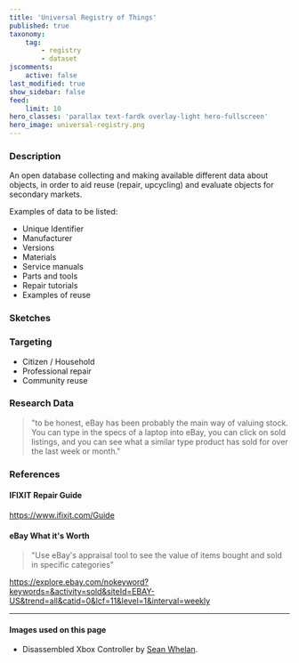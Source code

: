 ```yaml
---
title: 'Universal Registry of Things'
published: true
taxonomy:
    tag:
        - registry
        - dataset
jscomments:
    active: false
last_modified: true
show_sidebar: false
feed:
    limit: 10
hero_classes: 'parallax text-fardk overlay-light hero-fullscreen'
hero_image: universal-registry.png
---
```


### Description

An open database collecting and making available different data about objects, in order to aid reuse (repair, upcycling) and evaluate objects for secondary markets.

Examples of data to be listed:

* Unique Identifier
* Manufacturer
* Versions
* Materials
* Service manuals
* Parts and tools
* Repair tutorials
* Examples of reuse

### Sketches

### Targeting

- Citizen / Household
- Professional repair
- Community reuse

### Research Data

> "to be honest, eBay has been probably the main way of valuing stock. You can type in the specs of a laptop into eBay, you can click on sold listings, and you can see what a similar type product has sold for over the last week or month."

### References

#### IFIXIT Repair Guide

https://www.ifixit.com/Guide

#### eBay What it's Worth

> "Use eBay's appraisal tool to see the value of items bought and sold in specific categories"

https://explore.ebay.com/nokeyword?keywords=&activity=sold&siteId=EBAY-US&trend=all&catid=0&lcf=11&level=1&interval=weekly

---

#### Images used on this page

- Disassembled Xbox Controller by [Sean Whelan](https://unsplash.com/photos/NG_a-z0ScM0).
